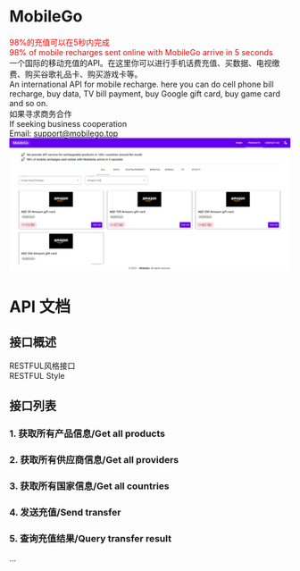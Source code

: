 # MobileGo
<font color="red">98%的充值可以在5秒内完成</font><br>
<font color="red">98% of mobile recharges sent online with MobileGo arrive in 5 seconds</font><br>
一个国际的移动充值的API。在这里你可以进行手机话费充值、买数据、电视缴费、购买谷歌礼品卡、购买游戏卡等。<br>
An international API for mobile recharge. here you can do cell phone bill recharge, buy data, TV bill payment, buy Google gift card, buy game card and so on.<br>
如果寻求商务合作<br>
If seeking business cooperation<br>
Email: support@mobilego.top
![示例图片](./demo.png)
# API 文档

## 接口概述

RESTFUL风格接口<br>
RESTFUL Style

## 接口列表

### 1. 获取所有产品信息/Get all products

### 2. 获取所有供应商信息/Get all providers

### 3. 获取所有国家信息/Get all countries

### 4. 发送充值/Send transfer

### 5. 查询充值结果/Query transfer result
...
